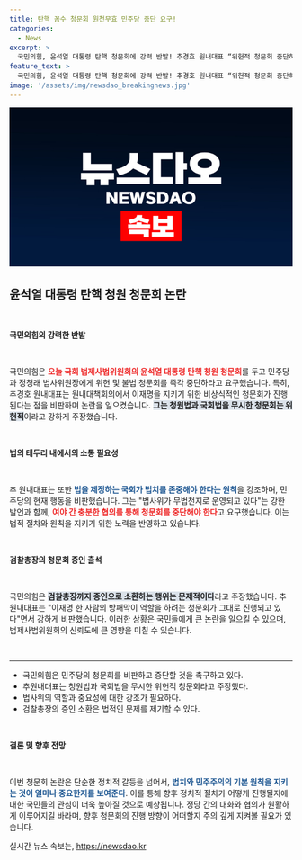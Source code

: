 ```yaml
---
title: 탄핵 꼼수 청문회 원천무효 민주당 중단 요구!
categories:
  - News
excerpt: >
  국민의힘, 윤석열 대통령 탄핵 청문회에 강력 반발! 추경호 원내대표 “위헌적 청문회 중단하라” 촉구, 민주당의 방탄 쇼 비판. 상황의 전개가 궁금하다면 클릭해보세요!
feature_text: >
  국민의힘, 윤석열 대통령 탄핵 청문회에 강력 반발! 추경호 원내대표 “위헌적 청문회 중단하라” 촉구, 민주당의 방탄 쇼 비판. 상황의 전개가 궁금하다면 클릭해보세요!
image: '/assets/img/newsdao_breakingnews.jpg'
---
```


<p><img src="/assets/img/newsdao_breakingnews.jpg" alt="koreaapp 속보" /></p>

<h2 data-ke-size="size26">윤석열 대통령 탄핵 청원 청문회 논란</h2>

<p data-ke-size="size16">&nbsp;</p>

<p><strong>국민의힘의 강력한 반발</strong></p>

<p data-ke-size="size16">&nbsp;</p>

<p>국민의힘은 <b><span style="color: #ee2323;">오늘 국회 법제사법위원회의 윤석열 대통령 탄핵 청원 청문회</span></b>를 두고 민주당과 정청래 법사위원장에게 위헌 및 불법 청문회를 즉각 중단하라고 요구했습니다. 특히, 추경호 원내대표는 원내대책회의에서 이재명을 지키기 위한 비상식적인 청문회가 진행된다는 점을 비판하며 논란을 일으켰습니다. <b><span style="background-color: #21538527;">그는 청원법과 국회법을 무시한 청문회는 위헌적</span></b>이라고 강하게 주장했습니다. </p>

<p data-ke-size="size16">&nbsp;</p>

<p><strong>법의 테두리 내에서의 소통 필요성</strong></p>

<p data-ke-size="size16">&nbsp;</p>

<p>추 원내대표는 또한 <b><span style="color: #1a5490;">법을 제정하는 국회가 법치를 존중해야 한다는 원칙</span></b>을 강조하며, 민주당의 현재 행동을 비판했습니다. 그는 "법사위가 무법천지로 운영되고 있다"는 강한 발언과 함께, <b><span style="color: #ee2323;">여야 간 충분한 협의를 통해 청문회를 중단해야 한다</span></b>고 요구했습니다. 이는 법적 절차와 원칙을 지키기 위한 노력을 반영하고 있습니다.</p>

<p data-ke-size="size16">&nbsp;</p>

<p><strong>검찰총장의 청문회 증인 출석</strong></p>

<p data-ke-size="size16">&nbsp;</p>

<p>국민의힘은 <b><span style="background-color: #21538527;">검찰총장까지 증인으로 소환하는 행위는 문제적이다</span></b>라고 주장했습니다. 추 원내대표는 "이재명 한 사람의 방패막이 역할을 하려는 청문회가 그대로 진행되고 있다"면서 강하게 비판했습니다. 이러한 상황은 국민들에게 큰 논란을 일으킬 수 있으며, 법제사법위원회의 신뢰도에 큰 영향을 미칠 수 있습니다.</p>

<p data-ke-size="size16">&nbsp;</p>

<hr>

<ul>
    <li>국민의힘은 민주당의 청문회를 비판하고 중단할 것을 촉구하고 있다.</li>
    <li>추원내대표는 청원법과 국회법을 무시한 위헌적 청문회라고 주장했다.</li>
    <li>법사위의 역할과 중요성에 대한 강조가 필요하다.</li>
    <li>검찰총장의 증인 소환은 법적인 문제를 제기할 수 있다.</li>
</ul>

<p data-ke-size="size16">&nbsp;</p>

<p><strong>결론 및 향후 전망</strong></p>

<p data-ke-size="size16">&nbsp;</p>

<p>이번 청문회 논란은 단순한 정치적 갈등을 넘어서, <b><span style="color: #1a5490;">법치와 민주주의의 기본 원칙을 지키는 것이 얼마나 중요한지를 보여준다</span></b>. 이를 통해 향후 정치적 절차가 어떻게 진행될지에 대한 국민들의 관심이 더욱 높아질 것으로 예상됩니다. 정당 간의 대화와 협의가 원활하게 이루어지길 바라며, 향후 청문회의 진행 방향이 어떠할지 주의 깊게 지켜볼 필요가 있습니다.</p>
실시간 뉴스 속보는, <a href="https://newsdao.kr" rel="dofollow">https://newsdao.kr</a>


